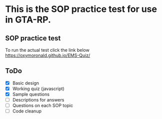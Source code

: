 # This is the SOP practice test for use in GTA-RP. 

## SOP practice test
To run the actual test click the link below
https://oxymoronald.github.io/EMS-Quiz/

## ToDo
- [x] Basic design
- [x] Working quiz (javascript)
- [x] Sample questions
- [ ] Descriptions for answers
- [ ] Questions on each SOP topic
- [ ] Code cleanup 

